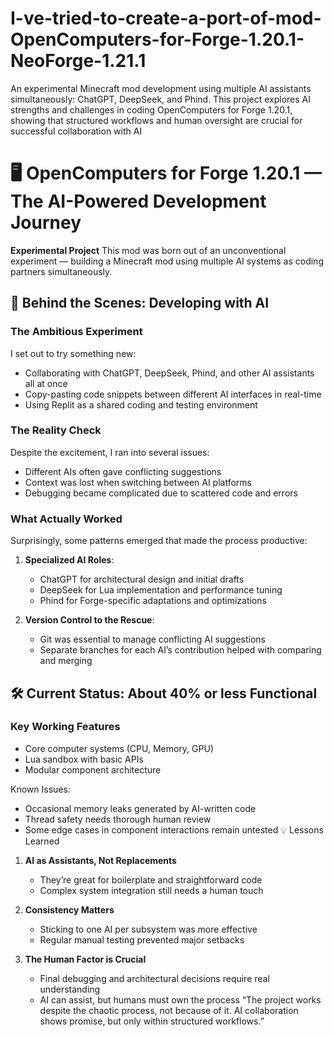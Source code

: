 # I-ve-tried-to-create-a-port-of-mod-OpenComputers-for-Forge-1.20.1-NeoForge-1.21.1
An experimental Minecraft mod development using multiple AI assistants simultaneously: ChatGPT, DeepSeek, and Phind. This project explores AI strengths and challenges in coding OpenComputers for Forge 1.20.1, showing that structured workflows and human oversight are crucial for successful collaboration with AI

# 🖥️ OpenComputers for Forge 1.20.1 — The AI-Powered Development Journey

**Experimental Project**
This mod was born out of an unconventional experiment — building a Minecraft mod using multiple AI systems as coding partners simultaneously.

## 🧠 Behind the Scenes: Developing with AI
### The Ambitious Experiment

I set out to try something new:

* Collaborating with ChatGPT, DeepSeek, Phind, and other AI assistants all at once
* Copy-pasting code snippets between different AI interfaces in real-time
* Using Replit as a shared coding and testing environment

### The Reality Check

Despite the excitement, I ran into several issues:

* Different AIs often gave conflicting suggestions
* Context was lost when switching between AI platforms
* Debugging became complicated due to scattered code and errors

### What Actually Worked

Surprisingly, some patterns emerged that made the process productive:

1. **Specialized AI Roles**:

   * ChatGPT for architectural design and initial drafts
   * DeepSeek for Lua implementation and performance tuning
   * Phind for Forge-specific adaptations and optimizations
     
2. **Version Control to the Rescue**:

   * Git was essential to manage conflicting AI suggestions
   * Separate branches for each AI’s contribution helped with comparing and merging
## 🛠️ Current Status: About 40% or less Functional
### Key Working Features

* Core computer systems (CPU, Memory, GPU)
* Lua sandbox with basic APIs
* Modular component architecture

Known Issues:

* Occasional memory leaks generated by AI-written code
* Thread safety needs thorough human review
* Some edge cases in component interactions remain untested
💡 Lessons Learned

1. **AI as Assistants, Not Replacements**

   * They’re great for boilerplate and straightforward code
   * Complex system integration still needs a human touch

2. **Consistency Matters**

   * Sticking to one AI per subsystem was more effective
   * Regular manual testing prevented major setbacks

3. **The Human Factor is Crucial**

   * Final debugging and architectural decisions require real understanding
   * AI can assist, but humans must own the process
“The project works despite the chaotic process, not because of it. AI collaboration shows promise, but only within structured workflows.”
